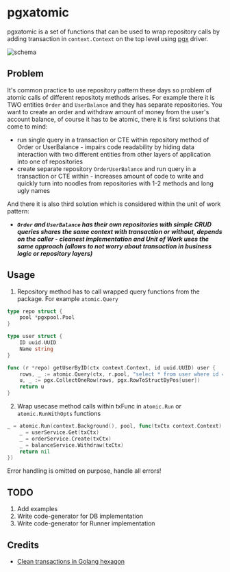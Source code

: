 # pgxatomic

pgxatomic is a set of functions that can be used to wrap repository calls by adding transaction in `context.Context` on the top level using [pgx](https://github.com/jackc/pgx) driver.

![schema](https://i.imgur.com/RpsfuBb.jpg)

## Problem
It's common practice to use repository pattern these days so problem of atomic calls of different repositoty methods arises.
For example there it is TWO entities `Order` and `UserBalance` and they has separate repositories. You want to create an order and withdraw amount of money from the user's account balance, of course it has to be atomic, there it is first solutions that come to mind:
- run single query in a transaction or CTE within repository method of Order or UserBalance - impairs code readability by hiding data interaction with two different entities from other layers of application into one of repositories
- create separate repository `OrderUserBalance` and run query in a transaction or CTE within - increases amount of code to write and quickly turn into noodles from repositories with 1-2 methods and long ugly names

And there it is also third solution which is considered within the unit of work pattern:
- ***`Order` and `UserBalance` has their own repositories with simple CRUD queries shares the same context with transaction or without, depends on the caller - cleanest implementation and Unit of Work uses the same approach (allows to not worry about transaction in business logic or repository layers)***

## Usage
1. Repository method has to call wrapped query functions from the package. For example `atomic.Query`
```go
type repo struct {
    pool *pgxpool.Pool
}

type user struct {
    ID uuid.UUID
    Name string
}

func (r *repo) getUserByID(ctx context.Context, id uuid.UUID) user {
    rows, _ := atomic.Query(ctx, r.pool, "select * from user where id = $1", id)
    u, _ := pgx.CollectOneRow(rows, pgx.RowToStructByPos[user])
    return u
}
```

2. Wrap usecase method calls within txFunc in `atomic.Run` or `atomic.RunWithOpts` functions
```go
_ = atomic.Run(context.Background(), pool, func(txCtx context.Context) error {
    _ = userService.Get(txCtx)
    _ = orderService.Create(txCtx)
    _ = balanceService.Withdraw(txCtx)
    return nil
})
```
Error handling is omitted on purpose, handle all errors!

## TODO
1. Add examples
2. Write code-generator for DB implementation
3. Write code-generator for Runner implementation

## Credits
- [Clean transactions in Golang hexagon](https://www.kaznacheev.me/posts/en/clean-transactions-in-hexagon)
